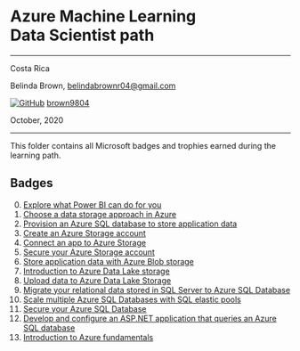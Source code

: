 # Azure Machine Learning <br> Data Scientist path

----------

Costa Rica

Belinda Brown, belindabrownr04@gmail.com

[![GitHub](https://img.shields.io/badge/--181717?logo=github&logoColor=ffffff)](https://github.com/)
[brown9804](https://github.com/brown9804)

October, 2020

----------

This folder contains all Microsoft badges and trophies earned during the learning path.

## Badges 
0. [Explore what Power BI can do for you](https://github.com/brown9804/ML_DS_Lpath/blob/main/6-azds/0_badges/0-Explore%20what%20Power%20BI%20can%20do%20for%20you.pdf)
1. [Choose a data storage approach in Azure](https://github.com/brown9804/ML_DS_Lpath/blob/main/6-azds/0_badges/1-Choose%20a%20data%20storage%20approach%20in%20Azure.pdf)
2. [Provision an Azure SQL database to store application data](https://github.com/brown9804/ML_DS_Lpath/blob/main/6-azds/0_badges/2-Provision%20an%20Azure%20SQL%20database%20to%20store%20application%20data.pdf)
3. [Create an Azure Storage account](https://github.com/brown9804/ML_DS_Lpath/blob/main/6-azds/0_badges/3-Create%20an%20Azure%20Storage%20account.pdf)
4. [Connect an app to Azure Storage](https://github.com/brown9804/ML_DS_Lpath/blob/main/6-azds/0_badges/4-Connect%20an%20app%20to%20Azure%20Storage.pdf)
5. [Secure your Azure Storage account](https://github.com/brown9804/ML_DS_Lpath/blob/main/6-azds/0_badges/5-Secure%20your%20Azure%20Storage%20account.pdf)
6. [Store application data with Azure Blob storage](https://github.com/brown9804/ML_DS_Lpath/blob/main/6-azds/0_badges/6-Store%20application%20data%20with%20Azure%20Blob%20storage.pdf)
7. [Introduction to Azure Data Lake storage](https://github.com/brown9804/ML_DS_Lpath/blob/main/6-azds/0_badges/7-Introduction%20to%20Azure%20Data%20Lake%20storage.pdf)
8. [Upload data to Azure Data Lake Storage](https://github.com/brown9804/ML_DS_Lpath/blob/main/6-azds/0_badges/8-Upload%20data%20to%20Azure%20Data%20Lake%20Storage.pdf)
9. [Migrate your relational data stored in SQL Server to Azure SQL Database](https://github.com/brown9804/ML_DS_Lpath/blob/main/6-azds/0_badges/9-Migrate%20your%20relational%20data%20stored%20in%20SQL%20Server%20to%20Azure%20SQL%20Database.pdf)
10. [Scale multiple Azure SQL Databases with SQL elastic pools](https://github.com/brown9804/ML_DS_Lpath/blob/main/6-azds/0_badges/10-Scale%20multiple%20Azure%20SQL%20Databases%20with%20SQL%20elastic%20pools.pdf)
11. [Secure your Azure SQL Database](https://github.com/brown9804/ML_DS_Lpath/blob/main/6-azds/0_badges/11-Secure%20your%20Azure%20SQL%20Database.pdf)
12. [Develop and configure an ASP.NET application that queries an Azure SQL database](https://github.com/brown9804/ML_DS_Lpath/blob/main/6-azds/0_badges/12-Develop%20and%20configure%20an%20ASP.NET%20application%20that%20queries%20an%20Azure%20SQL%20database.pdf)
13. [Introduction to Azure fundamentals](https://github.com/brown9804/ML_DS_Lpath/blob/main/6-azds/0_badges/13-Introduction%20to%20Azure%20fundamentals.pdf)
